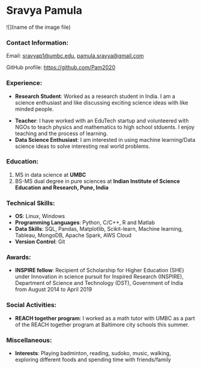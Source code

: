 #  Sravya Pamula

![](name of the image file)

### Contact Information:
Email: sravyap1@umbc.edu, pamula.sravya@gmail.com

GitHub profile: https://github.com/Pam2020

### Experience:

* **Research Student**: Worked as a research student in India. I am a science enthusiast and like discussing exciting science ideas with like minded people. 
- **Teacher**: I have worked with an EduTech startup and volunteered with NGOs to teach physics and mathematics to high school stduents. I enjoy teaching and the process of learning.
- **Data Science Enthusiast**: I am interested in using machine learning/Data science ideas to solve interesting real world problems.

### Education:

1. MS in data science at **UMBC**
2. BS-MS dual degree in pure sciences at **Indian Institute of Science Education and Research, Pune, India**

### Technical Skills:

- **OS**: Linux, Windows
- **Programming Languages**: Python, C/C++, R and Matlab
- **Data Skills**: SQL, Pandas, Matplotlib, Scikit-learn, Machine learning, Tableau, MongoDB, Apache Spark, AWS Cloud
- **Version Control**: Git

### Awards: 

- **INSPIRE fellow**: Recipient of Scholarship for Higher Education (SHE) under Innovation in science pursuit for Inspired Research (INSPIRE), Department of Science and Technology (DST), Government of India from August 2014 to April 2019

### Social Activities:

- **REACH together program**: I worked as a math tutor with UMBC as a part of the REACH together program at Baltimore city schools this summer.

### Miscellaneous:

- **Interests**: Playing badminton, reading, sudoko, music, walking, exploring different foods and spending time with friends/family










